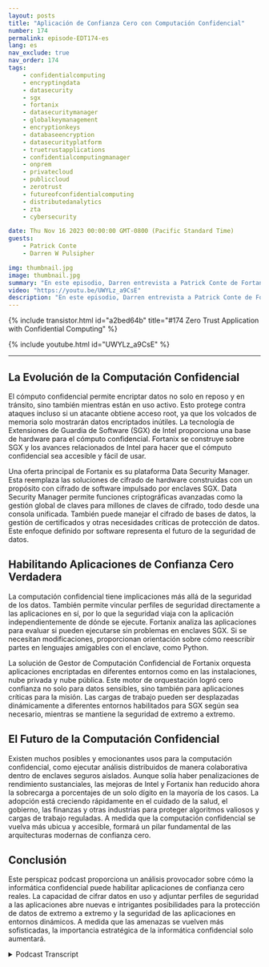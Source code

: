```yaml
---
layout: posts
title: "Aplicación de Confianza Cero con Computación Confidencial"
number: 174
permalink: episode-EDT174-es
lang: es
nav_exclude: true
nav_order: 174
tags:
    - confidentialcomputing
    - encryptingdata
    - datasecurity
    - sgx
    - fortanix
    - datasecuritymanager
    - globalkeymanagement
    - encryptionkeys
    - databaseencryption
    - datasecurityplatform
    - truetrustapplications
    - confidentialcomputingmanager
    - onprem
    - privatecloud
    - publiccloud
    - zerotrust
    - futureofconfidentialcomputing
    - distributedanalytics
    - zta
    - cybersecurity

date: Thu Nov 16 2023 00:00:00 GMT-0800 (Pacific Standard Time)
guests:
    - Patrick Conte
    - Darren W Pulsipher

img: thumbnail.jpg
image: thumbnail.jpg
summary: "En este episodio, Darren entrevista a Patrick Conte de Fortanix sobre cómo aprovechar la computación confidencial en la seguridad de las aplicaciones en arquitecturas de cero confianza."
video: "https://youtu.be/UWYLz_a9CsE"
description: "En este episodio, Darren entrevista a Patrick Conte de Fortanix sobre cómo aprovechar la computación confidencial en la seguridad de las aplicaciones en arquitecturas de cero confianza."
---
```


<div>
{% include transistor.html id="a2bed64b" title="#174 Zero Trust Application with Confidential Computing" %}

{% include youtube.html id="UWYLz_a9CsE" %}
</div>

---

## La Evolución de la Computación Confidencial

El cómputo confidencial permite encriptar datos no solo en reposo y en tránsito, sino también mientras están en uso activo. Esto protege contra ataques incluso si un atacante obtiene acceso root, ya que los volcados de memoria solo mostrarán datos encriptados inútiles. La tecnología de Extensiones de Guardia de Software (SGX) de Intel proporciona una base de hardware para el cómputo confidencial. Fortanix se construye sobre SGX y los avances relacionados de Intel para hacer que el cómputo confidencial sea accesible y fácil de usar.

Una oferta principal de Fortanix es su plataforma Data Security Manager. Esta reemplaza las soluciones de cifrado de hardware construidas con un propósito con cifrado de software impulsado por enclaves SGX. Data Security Manager permite funciones criptográficas avanzadas como la gestión global de claves para millones de claves de cifrado, todo desde una consola unificada. También puede manejar el cifrado de bases de datos, la gestión de certificados y otras necesidades críticas de protección de datos. Este enfoque definido por software representa el futuro de la seguridad de datos.

## Habilitando Aplicaciones de Confianza Cero Verdadera

La computación confidencial tiene implicaciones más allá de la seguridad de los datos. También permite vincular perfiles de seguridad directamente a las aplicaciones en sí, por lo que la seguridad viaja con la aplicación independientemente de dónde se ejecute. Fortanix analiza las aplicaciones para evaluar si pueden ejecutarse sin problemas en enclaves SGX. Si se necesitan modificaciones, proporcionan orientación sobre cómo reescribir partes en lenguajes amigables con el enclave, como Python.

La solución de Gestor de Computación Confidencial de Fortanix orquesta aplicaciones encriptadas en diferentes entornos como en las instalaciones, nube privada y nube pública. Este motor de orquestación logró cero confianza no solo para datos sensibles, sino también para aplicaciones críticas para la misión. Las cargas de trabajo pueden ser desplazadas dinámicamente a diferentes entornos habilitados para SGX según sea necesario, mientras se mantiene la seguridad de extremo a extremo.

## El Futuro de la Computación Confidencial

Existen muchos posibles y emocionantes usos para la computación confidencial, como ejecutar análisis distribuidos de manera colaborativa dentro de enclaves seguros aislados. Aunque solía haber penalizaciones de rendimiento sustanciales, las mejoras de Intel y Fortanix han reducido ahora la sobrecarga a porcentajes de un solo dígito en la mayoría de los casos. La adopción está creciendo rápidamente en el cuidado de la salud, el gobierno, las finanzas y otras industrias para proteger algoritmos valiosos y cargas de trabajo reguladas. A medida que la computación confidencial se vuelva más ubicua y accesible, formará un pilar fundamental de las arquitecturas modernas de confianza cero.

## Conclusión

Este perspicaz podcast proporciona un análisis provocador sobre cómo la informática confidencial puede habilitar aplicaciones de confianza cero reales. La capacidad de cifrar datos en uso y adjuntar perfiles de seguridad a las aplicaciones abre nuevas e intrigantes posibilidades para la protección de datos de extremo a extremo y la seguridad de las aplicaciones en entornos dinámicos. A medida que las amenazas se vuelven más sofisticadas, la importancia estratégica de la informática confidencial solo aumentará.



<details>
<summary> Podcast Transcript </summary>

<p></p>

</details>
